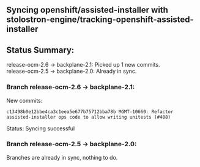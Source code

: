 ## Syncing openshift/assisted-installer with stolostron-engine/tracking-openshift-assisted-installer

## Status Summary:

release-ocm-2.6 -> backplane-2.1: Picked up 1 new commits.  
release-ocm-2.5 -> backplane-2.0: Already in sync.  

### Branch release-ocm-2.6 -> backplane-2.1:

New commits:

```
c13498b0e12bbe4ca3c1eea5e677b75712bba78b MGMT-10660: Refactor assisted-installer ops code to allow writing unitests (#488)
```

Status: Syncing successful

### Branch release-ocm-2.5 -> backplane-2.0:

Branches are already in sync, nothing to do.
